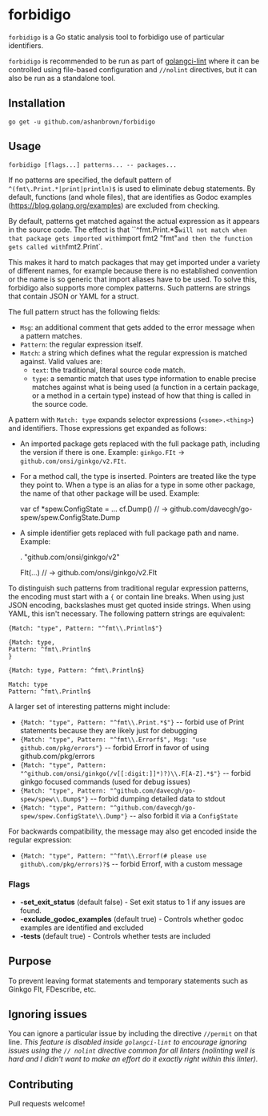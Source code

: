 # forbidigo

`forbidigo` is a Go static analysis tool to forbidigo use of particular identifiers.

`forbidigo` is recommended to be run as part of [golangci-lint](https://github.com/golangci/golangci-lint) where it can be controlled using file-based configuration and `//nolint` directives, but it can also be run as a standalone tool.

## Installation

    go get -u github.com/ashanbrown/forbidigo

## Usage

    forbidigo [flags...] patterns... -- packages...

If no patterns are specified, the default pattern of `^(fmt\.Print.*|print|println)$` is used to eliminate debug statements.  By default,
functions (and whole files), that are identifies as Godoc examples (https://blog.golang.org/examples) are excluded from 
checking.

By default, patterns get matched against the actual expression as it appears in
the source code. The effect is that ``^fmt\.Print.*$` will not match when that
package gets imported with `import fmt2 "fmt"` and then the function gets
called with `fmt2.Print`.

This makes it hard to match packages that may get imported under a variety of
different names, for example because there is no established convention or the
name is so generic that import aliases have to be used. To solve this,
forbidigo also supports more complex patterns. Such patterns are strings that
contain JSON or YAML for a struct.

The full pattern struct has the following fields:

* `Msg`: an additional comment that gets added to the error message when a
  pattern matches.
* `Pattern`: the regular expression itself.
* `Match`: a string which defines what the regular expression is matched
  against. Valid values are:
  * `text`: the traditional, literal source code match.
  * `type`: a semantic match that uses type information to enable precise
    matches against what is being used (a function in a certain package, or a
    method in a certain type) instead of how that thing is called in the source
    code.

A pattern with `Match: type` expands selector expressions (`<some>.<thing>`)
and identifiers. Those expressions get expanded as follows:

* An imported package gets replaced with the full package path, including the
  version if there is one. Example: `ginkgo.FIt` ->
  `github.com/onsi/ginkgo/v2.FIt`.

* For a method call, the type is inserted. Pointers are treated like the type
  they point to. When a type is an alias for a type in some other package, the
  name of that other package will be used. Example:

     var cf *spew.ConfigState = ...
     cf.Dump() // -> github.com/davecgh/go-spew/spew.ConfigState.Dump

* A simple identifier gets replaced with full package path and name. Example:

     . "github.com/onsi/ginkgo/v2"

     FIt(...) // -> github.com/onsi/ginkgo/v2.FIt

To distinguish such patterns from traditional regular expression patterns, the
encoding must start with a `{` or contain line breaks. When using just JSON
encoding, backslashes must get quoted inside strings. When using YAML, this
isn't necessary. The following pattern strings are equivalent:

    {Match: "type", Pattern: "^fmt\\.Println$"}

    {Match: type,
    Pattern: ^fmt\.Println$
    }

    {Match: type, Pattern: ^fmt\.Println$}

    Match: type
    Pattern: ^fmt\.Println$

A larger set of interesting patterns might include:

* `{Match: "type", Pattern: "^fmt\\.Print.*$"}` -- forbid use of Print statements because they are likely just for debugging
* `{Match: "type", Pattern: "^fmt\\.Errorf$", Msg: "use github.com/pkg/errors"}` -- forbid Errorf in favor of using github.com/pkg/errors
* `{Match: "type", Pattern: "^github.com/onsi/ginkgo(/v[[:digit:]]*)?)\\.F[A-Z].*$"}` -- forbid ginkgo focused commands (used for debug issues)
* `{Match: "type", Pattern: "^github.com/davecgh/go-spew/spew\\.Dump$"}` -- forbid dumping detailed data to stdout
* `{Match: "type", Pattern: "^github.com/davecgh/go-spew/spew.ConfigState\\.Dump"}` -- also forbid it via a `ConfigState`

For backwards compatibility, the message may also get encoded inside the
regular expression:

* `{Match: "type", Pattern: "^fmt\\.Errorf(# please use github\.com/pkg/errors)?$` -- forbid Errorf, with a custom message

### Flags
- **-set_exit_status** (default false) - Set exit status to 1 if any issues are found.
- **-exclude_godoc_examples** (default true) - Controls whether godoc examples are identified and excluded
- **-tests** (default true) - Controls whether tests are included

## Purpose

To prevent leaving format statements and temporary statements such as Ginkgo FIt, FDescribe, etc.

## Ignoring issues

You can ignore a particular issue by including the directive `//permit` on that line.  *This feature is disabled inside `golangci-lint` to encourage ignoring issues using the `// nolint` directive common for all linters (nolinting well is hard and I didn't want to make an effort do it exactly right within this linter).*

## Contributing

Pull requests welcome!
